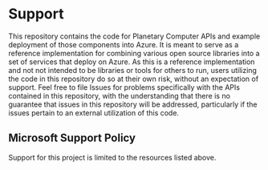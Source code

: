 # Support

This repository contains the code for Planetary Computer APIs and example deployment of those components into Azure. It is meant to serve as a reference implementation for combining various open source libraries into a set of services that deploy on Azure. As this is a reference implementation and not not intended to be libraries or tools for others to run, users utilizing the code in this repository do so at their own risk, without an expectation of support. Feel free to file Issues for problems specifically with the APIs contained in this repository, with the understanding that there is no guarantee that issues in this repository will be addressed, particularly if the issues pertain to an external utilization of this code.

## Microsoft Support Policy

Support for this project is limited to the resources listed above.
